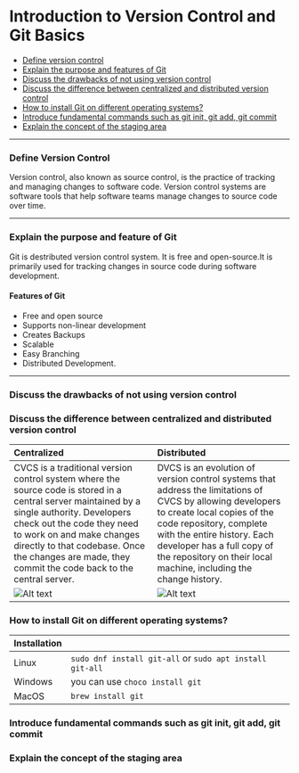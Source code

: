 # Introduction to Version Control and Git Basics
- [Define version control](#define-version-control) 
- [Explain the purpose and features of Git](#explain-the-purpose-and-feature-of-git)
- [Discuss the drawbacks of not using version control](#discuss-the-drawbacks-of-not-using-version-control)
- [Discuss the difference between centralized and distributed version control](#discuss-the-difference-between-centralized-and-distributed-version-control)
- [How to install Git on different operating systems?](#how-to-install-git-on-different-operating-systems)
- [Introduce fundamental commands such as git init, git add, git commit](#introduce-fundamental-commands-such-as-git-init-git-add-git-commit)
- [Explain the concept of the staging area](#explain-the-concept-of-the-staging-area)
***
### Define Version Control
Version control, also known as source control, is the practice of tracking and managing changes to software code. 
Version control systems are software tools that help software teams manage changes to source code over time.
***
### Explain the purpose and feature of Git
Git is destributed version control system. It is free and open-source.It is primarily used for tracking changes in source code during software development.
#### Features of Git
- Free and open source
- Supports non-linear development
- Creates Backups
- Scalable 
- Easy Branching
- Distributed Development.
***
### Discuss the drawbacks of not using version control

### Discuss the difference between centralized and distributed version control
| Centralized | Distributed  |
|:---|:---|
|CVCS is a traditional version control system where the source code is stored in a central server maintained by a single authority. Developers check out the code they need to work on and make changes directly to that codebase. Once the changes are made, they commit the code back to the central server.| DVCS is an evolution of version control systems that address the limitations of CVCS by allowing developers to create local copies of the code repository, complete with the entire history. Each developer has a full copy of the repository on their local machine, including the change history.|
|![Alt text](https://media.licdn.com/dms/image/D5612AQFqbZTR8Q1V5A/article-inline_image-shrink_1500_2232/0/1696544144712?e=1712793600&v=beta&t=14uufiOn78XzZHdCOqewrW5TiynqWdbhNzEV-J8Ox4s "Optional title") |![Alt text](https://media.licdn.com/dms/image/D5612AQF7c-D-KQtdxQ/article-inline_image-shrink_1500_2232/0/1696544158348?e=1712793600&v=beta&t=U7wXbLlV4uBsGY-0xB0VERaTFfhlOuohck51_4O3nqE "Optional title") |

### How to install Git on different operating systems?
|Installation| |
|:---|:---|
|Linux|`sudo dnf install git-all` or `sudo apt install git-all`|
|Windows|you can use `choco install git`|
|MacOS|`brew install git`|
### Introduce fundamental commands such as git init, git add, git commit

### Explain the concept of the staging area